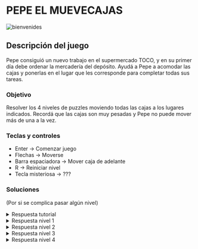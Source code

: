 # PEPE EL MUEVECAJAS

![bienvenides](https://user-images.githubusercontent.com/49133201/122060461-fead0200-cdc3-11eb-9ff8-4f087efb7674.png)

## Descripción del juego

Pepe consiguió un nuevo trabajo en el supermercado TOCO, y en su primer día debe ordenar la mercadería del depósito. Ayudá a Pepe a acomodar las cajas y ponerlas en el lugar que les corresponde para completar todas sus tareas.

### Objetivo

Resolver los 4 niveles de puzzles moviendo todas las cajas a los lugares indicados. Recordá que las cajas son muy pesadas y Pepe no puede mover más de una a la vez.

### Teclas y controles

+ Enter -> Comenzar juego
+ Flechas -> Moverse
+ Barra espaciadora -> Mover caja de adelante
+ R -> Reiniciar nivel
+ Tecla misteriosa -> ???

### Soluciones

(Por si se complica pasar algún nivel)

<details>
  <summary>Respuesta tutorial</summary>
  
De verdad querés la respuesta de esto?
  
</details>

<details>
  <summary>Respuesta nivel 1</summary>
  
![walkthrough1](https://user-images.githubusercontent.com/48897321/122064423-89dbc700-cdc7-11eb-9787-7c6bb19a95e2.gif)

</details>

<details>
  <summary>Respuesta nivel 2</summary>
  
  ![solucion-2](https://user-images.githubusercontent.com/49133201/122067992-66fee200-cdca-11eb-885a-71bde8e8b0e9.gif)

  
</details>

<details>
  <summary>Respuesta nivel 3</summary>
  
![walkthrough3](https://user-images.githubusercontent.com/48897321/122069060-46835780-cdcb-11eb-8ed8-6d6c71e22577.gif)

</details>

<details>
  <summary>Respuesta nivel 4</summary>
  
![solucion-4](https://user-images.githubusercontent.com/49133201/122067972-6403f180-cdca-11eb-97fc-19d19530f2dc.gif)
  
</details>
